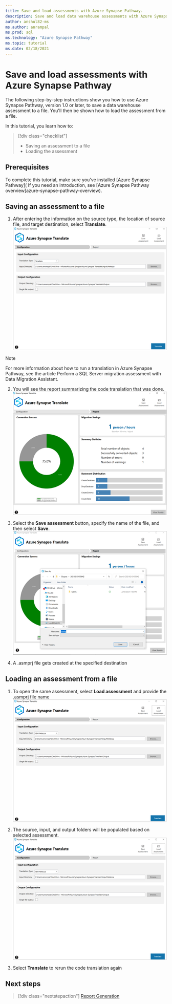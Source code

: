 ```yaml
---
title: Save and load assessments with Azure Synapse Pathway.
description: Save and load data warehouse assessments with Azure Synapse Pathway. 
author: anshul82-ms
ms.author: anrampal
ms.prod: sql
ms.technology: "Azure Synapse Pathway"
ms.topic: tutorial 
ms.date: 02/18/2021
---
```


# Save and load assessments with Azure Synapse Pathway 

The following step-by-step instructions show you how to use Azure Synapse Pathway, version 1.0 or later, to save a data warehouse assessment to a file. You'll then be shown how to load the assessment from a file.

In this tutorial, you learn how to:

> [!div class="checklist"]
> * Saving an assessment to a file
> * Loading the assessment

## Prerequisites

To complete this tutorial, make sure you've installed [Azure Synapse Pathway]( If you need an introduction, see [Azure Synapse Pathway overview]azure-synapse-pathway-overview).

## Saving an assessment to a file

1. After entering the information on the source type, the location of source file, and target destination, select **Translate**.
![Azure Synapse Pathway assessment.](./media/saveload-assessment/translate.png)

>[!Note]
>For more information about how to run a translation in Azure Synapse Pathway, see the article Perform a SQL Server migration assessment with Data Migration Assistant.

2. You will see the report summarizing the code translation that was done.
 ![Azure Synapse Pathway assessment.](./media/saveload-assessment/view-report.png)
3. Select the **Save assessment** button, specify the name of the file, and then select **Save**.
![Azure Synapse Pathway assessment.](./media/saveload-assessment/save-assessment.png)

4. A .asmprj file gets created at the specified destination

## Loading an assessment from a file

1. To open the same assessment, select **Load assessment** and provide the .asmprj file name
![Azure Synapse Pathway assessment.](./media/saveload-assessment/load-assessment.png)

1. The source, input, and output folders will be populated based on selected assessment.
![Azure Synapse Pathway assessment.](./media/saveload-assessment/load-assessment.png)
1. Select **Translate** to rerun the code translation again

## Next steps

> [!div class="nextstepaction"]
> [Report Generation](report-generation.md)
